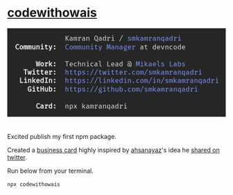 # [codewithowais](https://www.npmjs.com/package/codewithowais)

<center><img width="550" style="margin-bottom: 20px;" src="img/card.png" /></center>

Excited publish my first npm package.

Created a [business card](https://www.npmjs.com/package/kamranqadri) highly inspired by [ahsanayaz](https://twitter.com/Ahsan_ayz)'s idea he [shared on twitter](https://twitter.com/Ahsan_ayz/status/1076206995965992965).

Run below from your terminal.

```bash
npx codewithowais
```
